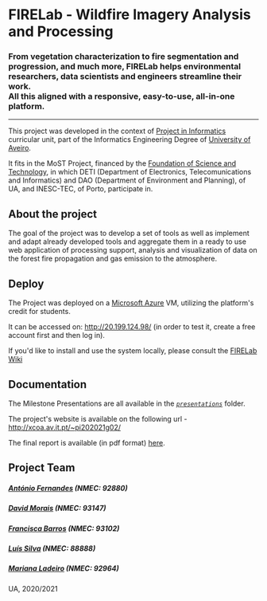 # FIRELab - Wildfire Imagery Analysis and Processing
### From vegetation characterization to fire segmentation and progression, and much more, FIRELab helps environmental researchers, data scientists and engineers streamline their work. <br> All this aligned with a responsive, easy-to-use, all-in-one platform.

<hr>

This project was developed in the context of [Project in Informatics](https://www.ua.pt/en/uc/12276) curricular unit, part of the Informatics Engineering Degree of [University of Aveiro](https://www.ua.pt/).

It fits in the MoST Project, financed by the [Foundation of Science and Technology](https://www.fct.pt/), in which DETI (Department of Electronics, Telecomunications and Informatics) and DAO (Department of Environment and Planning), of UA, and INESC-TEC, of Porto, participate in. 



## About the project

The goal of the project was to develop a set of tools as well as implement and adapt already developed tools and aggregate them in a ready to use web application of processing support, analysis and visualization of data on the forest fire propagation and gas emission to the atmosphere.


## Deploy

The Project was deployed on a [Microsoft Azure](https://azure.microsoft.com/en-us/) VM, utilizing the platform's credit for students. 

It can be accessed on: http://20.199.124.98/ (in order to test it, create a free account first and then log in). 

If you'd like to install and use the system locally, please consult the [FIRELab Wiki](https://github.com/itskikat/firelab/wiki)



## Documentation

The Milestone Presentations are all available in the *[`presentations`](https://github.com/itskikat/firelab/tree/main/presentations)* folder. 

The project's website is available on the following url - http://xcoa.av.it.pt/~pi202021g02/

The final report is available (in pdf format) [here](https://github.com/itskikat/firelab#documentations).



## Project Team
##### [António Fernandes](https://github.com/antoniojorgefernandes) (NMEC: 92880)
##### [David Morais](https://github.com/davidgmorais) (NMEC: 93147)
##### [Francisca Barros](https://github.com/itskikat/) (NMEC: 93102)
##### [Luís Silva](https://github.com/luisfgbs) (NMEC: 88888)
##### [Mariana Ladeiro](https://github.com/marianabladeiro) (NMEC: 92964)

UA, 2020/2021
